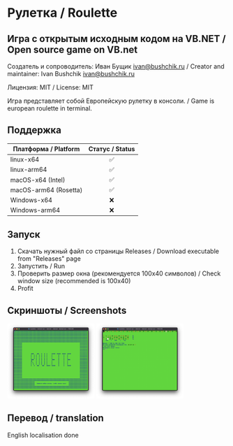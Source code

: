 # Рулетка / Roulette

## Игра с открытым исходным кодом на VB.NET / Open source game on VB.net

Создатель и сопроводитель: Иван Бущик <ivan@bushchik.ru> / Creator and maintainer: Ivan Bushchik <ivan@bushchik.ru>

Лицензия: MIT / License: MIT

Игра представляет собой Европейскую рулетку в консоли. / Game is european roulette in terminal.

## Поддержка
|Платформа / Platform|Статус / Status|
|---|:---:|
|linux-x64|✅|
|linux-arm64|✅|
|macOS-x64 (Intel)|✅|
|macOS-arm64 (Rosetta)|✅|
|Windows-x64| ❌ |
|Windows-arm64| ❌ |
## Запуск

1. Скачать нужный файл со страницы Releases / Download executable from "Releases" page
2. Запустить / Run
3. Проверить размер окна (рекомендуется 100х40 символов) / Check window size (recommended is 100x40)
4. Profit

## Скриншоты / Screenshots

<img alt="Скриншот 1" src="screenshots/1.png" width="200"/>
<img alt="Скриншот 2" src="screenshots/2.png" width="200"/>

## Перевод / translation

English localisation done
